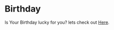 # Birthday

Is Your Birthday lucky for you? lets check out [Here](https://birthday-check-c09125.netlify.app/).
